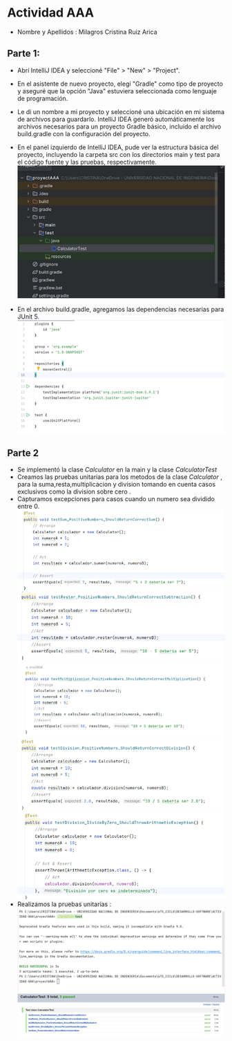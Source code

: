 # Actividad AAA
- Nombre y Apellidos : Milagros Cristina Ruiz Arica
## Parte 1:
- Abrí IntelliJ IDEA y seleccioné "File" > "New" > "Project".
- En el asistente de nuevo proyecto, elegí "Gradle" como tipo de proyecto y aseguré que la opción "Java" estuviera seleccionada como lenguaje de programación.
- Le di un nombre a mi proyecto y seleccioné una ubicación en mi sistema de archivos para guardarlo.
  IntelliJ IDEA generó automáticamente los archivos necesarios para un proyecto Gradle básico, incluido el archivo build.gradle con la configuración del proyecto.
- En el panel izquierdo de IntelliJ IDEA, pude ver la estructura básica del proyecto, incluyendo la carpeta src con los directorios main y test para el código fuente y las pruebas, respectivamente.
  ![imagen1](image/part1.png)


- En el archivo build.gradle, agregamos las dependencias necesarias para JUnit 5.
  ![imagen1](image/paso2.png)
## Parte 2
- Se implementó la clase _Calculator_ en la main y la clase _CalculatorTest_
- Creamos las pruebas unitarias  para los metodos de la clase _Calculator_ , para la suma,resta,multiplicacion y division tomando en cuenta casos exclusivos como la division sobre cero .
- Capturamos excepciones para casos cuando un numero sea dividido entre 0.
  ![imagen1](image/sumapos.png)
  ![imagen1](image/restaposi.png)
  ![imagen1](image/mult.png)
  ![imagen1](image/divisionposi.png)
  ![imagen1](image/div0.png)
- Realizamos la pruebas unitarias :
  ![imagen1](image/paso3.png)
  ![imagen1](image/test2.png)